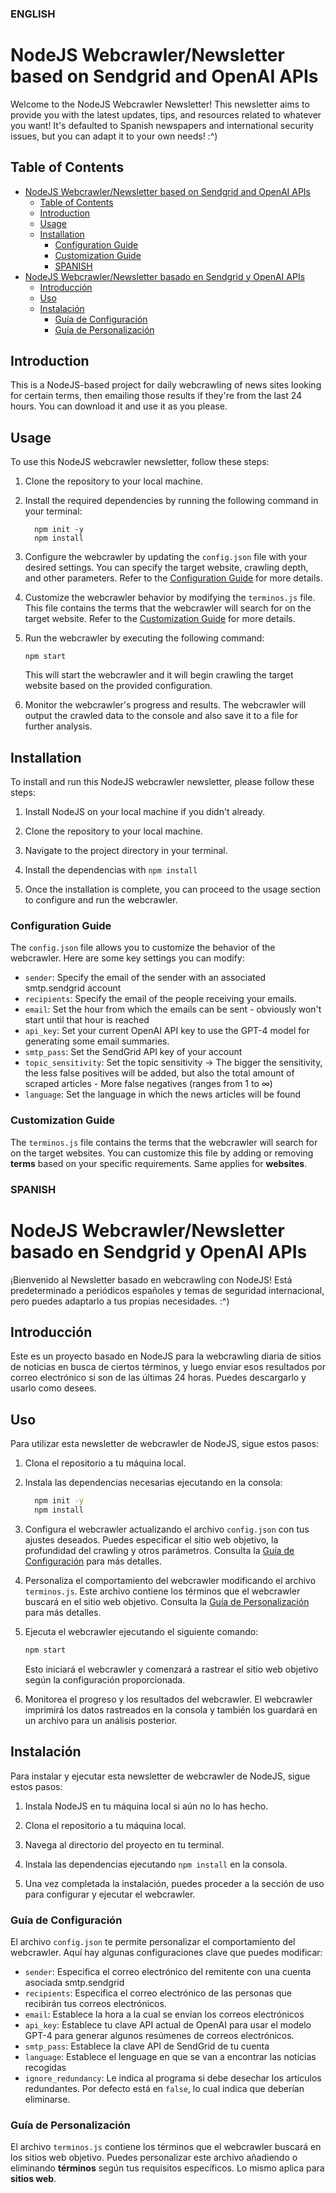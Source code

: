 ### ENGLISH


# NodeJS Webcrawler/Newsletter based on Sendgrid and OpenAI APIs

Welcome to the NodeJS Webcrawler Newsletter! This newsletter aims to provide you with the latest updates, tips, and resources related to whatever you want! It's defaulted to Spanish newspapers and international security issues, but you can adapt it to your own needs! :^)

## Table of Contents

- [NodeJS Webcrawler/Newsletter based on Sendgrid and OpenAI APIs](#nodejs-webcrawlernewsletter-based-on-sendgrid-and-openai-apis)
  - [Table of Contents](#table-of-contents)
  - [Introduction](#introduction)
  - [Usage](#usage)
  - [Installation](#installation)
    - [Configuration Guide](#configuration-guide)
    - [Customization Guide](#customization-guide)
    - [SPANISH](#spanish)
- [NodeJS Webcrawler/Newsletter basado en Sendgrid y OpenAI APIs](#nodejs-webcrawlernewsletter-basado-en-sendgrid-y-openai-apis)
  - [Introducción](#introducción)
  - [Uso](#uso)
  - [Instalación](#instalación)
    - [Guía de Configuración](#guía-de-configuración)
    - [Guía de Personalización](#guía-de-personalización)

## Introduction

This is a NodeJS-based project for daily webcrawling of news sites looking for certain terms, then emailing those results if they're from the last 24 hours.
You can download it and use it as you please.

## Usage

To use this NodeJS webcrawler newsletter, follow these steps:

1. Clone the repository to your local machine.
2. Install the required dependencies by running the following command in your terminal:

    ```
      npm init -y
      npm install
    ```

3. Configure the webcrawler by updating the `config.json` file with your desired settings. You can specify the target website, crawling depth, and other parameters. Refer to the [Configuration Guide](#configuration-guide) for more details.

4. Customize the webcrawler behavior by modifying the `terminos.js` file. This file contains the terms that the webcrawler will search for on the target website. Refer to the [Customization Guide](#customization-guide) for more details.

5. Run the webcrawler by executing the following command:

    ```
    npm start
    ```

    This will start the webcrawler and it will begin crawling the target website based on the provided configuration.

6. Monitor the webcrawler's progress and results. The webcrawler will output the crawled data to the console and also save it to a file for further analysis.

## Installation

To install and run this NodeJS webcrawler newsletter, please follow these steps:

1. Install NodeJS on your local machine if you didn't already.

2. Clone the repository to your local machine.

3. Navigate to the project directory in your terminal.

4. Install the dependencias with `npm install`

5. Once the installation is complete, you can proceed to the usage section to configure and run the webcrawler.

### Configuration Guide

The `config.json` file allows you to customize the behavior of the webcrawler. Here are some key settings you can modify:

- `sender`: Specify the email of the sender with an associated smtp.sendgrid account
- `recipients`: Specify the email of the people receiving your emails.
- `email`: Set the hour from which the emails can be sent - obviously won't start until that hour is reached 
- `api_key`: Set your current OpenAI API key to use the GPT-4 model for generating some email summaries.
- `smtp_pass`: Set the SendGrid API key of your account
- `topic_sensitivity`: Set the topic sensitivity -> The bigger the sensitivity, the less false positives will be added, but also the total amount of scraped articles - More false negatives (ranges from 1 to ∞)
- `language`: Set the language in which the news articles will be found

### Customization Guide

The `terminos.js` file contains the terms that the webcrawler will search for on the target websites. You can customize this file by adding or removing **terms** based on your specific requirements. Same applies for **websites**.

### SPANISH

# NodeJS Webcrawler/Newsletter basado en Sendgrid y OpenAI APIs

¡Bienvenido al Newsletter basado en webcrawling con NodeJS! Está predeterminado a periódicos españoles y temas de seguridad internacional, pero puedes adaptarlo a tus propias necesidades. :^)

## Introducción

Este es un proyecto basado en NodeJS para la webcrawling diaria de sitios de noticias en busca de ciertos términos, y luego enviar esos resultados por correo electrónico si son de las últimas 24 horas. 
Puedes descargarlo y usarlo como desees.

## Uso

Para utilizar esta newsletter de webcrawler de NodeJS, sigue estos pasos:

1. Clona el repositorio a tu máquina local.
2. Instala las dependencias necesarias ejecutando en la consola:

    ```bash
      npm init -y
      npm install
    ```

3. Configura el webcrawler actualizando el archivo `config.json` con tus ajustes deseados. Puedes especificar el sitio web objetivo, la profundidad del crawling y otros parámetros. Consulta la [Guía de Configuración](#guía-de-configuración) para más detalles.

4. Personaliza el comportamiento del webcrawler modificando el archivo `terminos.js`. Este archivo contiene los términos que el webcrawler buscará en el sitio web objetivo. Consulta la [Guía de Personalización](#guía-de-personalización) para más detalles.

5. Ejecuta el webcrawler ejecutando el siguiente comando:

    ```bash
    npm start
    ```

    Esto iniciará el webcrawler y comenzará a rastrear el sitio web objetivo según la configuración proporcionada.

6. Monitorea el progreso y los resultados del webcrawler. El webcrawler imprimirá los datos rastreados en la consola y también los guardará en un archivo para un análisis posterior.

## Instalación

Para instalar y ejecutar esta newsletter de webcrawler de NodeJS, sigue estos pasos:

1. Instala NodeJS en tu máquina local si aún no lo has hecho.

2. Clona el repositorio a tu máquina local.

3. Navega al directorio del proyecto en tu terminal.

4. Instala las dependencias ejecutando `npm install` en la consola.

5. Una vez completada la instalación, puedes proceder a la sección de uso para configurar y ejecutar el webcrawler.

### Guía de Configuración

El archivo `config.json` te permite personalizar el comportamiento del webcrawler. Aquí hay algunas configuraciones clave que puedes modificar:

- `sender`: Especifica el correo electrónico del remitente con una cuenta asociada smtp.sendgrid
- `recipients`: Especifica el correo electrónico de las personas que recibirán tus correos electrónicos.
- `email`: Establece la hora a la cual se envían los correos electrónicos
- `api_key`: Establece tu clave API actual de OpenAI para usar el modelo GPT-4 para generar algunos resúmenes de correos electrónicos.
- `smtp_pass`: Establece la clave API de SendGrid de tu cuenta
- `language`: Establece el lenguage en que se van a encontrar las noticias recogidas
- `ignore_redundancy`: Le indica al programa si debe desechar los artículos redundantes. Por defecto está en `false`, lo cual indica que deberían eliminarse.

### Guía de Personalización

El archivo `terminos.js` contiene los términos que el webcrawler buscará en los sitios web objetivo. Puedes personalizar este archivo añadiendo o eliminando **términos** según tus requisitos específicos. Lo mismo aplica para **sitios web**.
